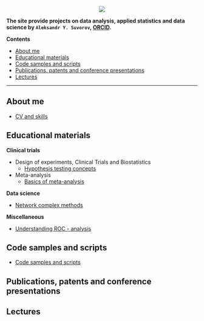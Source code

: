 
<p align="center">
  <img src="https://aysuvorov.github.io/docs/promotion/main_logo.png" />
</p>


**The site provide projects on data analysis, applied statistics and data science by  `Aleksandr Y. Suvorov`, [ORCID](https://orcid.org/0000-0002-2224-0019).**

**Contents**

- [About me](#about-me)
- [Educational materials](#educational-materials)
- [Code samples and scripts](#code-samples-and-scripts)
- [Publications, patents and conference presentations](#publications-patents-and-conference-presentations)
- [Lectures](#lectures)

---

## About me

- [CV and skills](./docs/promotion/cv/cv_raw.html)

## Educational materials

**Clinical trials**

- Design of experiments, Clinical Trials and Biostatistics
  - [Hypothesis testing concepts](./docs/pages/doe/hyp_test/index.md)
- Meta-analysis
  - [Basics of meta-analysis](./docs/pages/meta/index.md)

**Data science**

- [Network complex methods](./docs/pages/networks/paren_syn_corr_guide/index.md)

**Miscellaneous**

- [Understanding ROC - analysis](./docs/pages/misc/roc_anal/index.md)

## Code samples and scripts

- [Code samples and scripts](./docs/code_samples/index.md)

## Publications, patents and conference presentations

## Lectures
